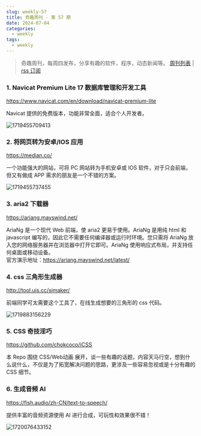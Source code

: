 ```yaml
---
slug: weekly-57
title: 奇趣周刊 - 第 57 期
date: 2024-07-04
categories:
  - weekly
tags:
  - weekly
---
```


> 奇趣周刊，每周四发布，分享有趣的软件，程序，动态新闻等。 [周刊列表](/categories/weekly/) | [rss 订阅](/categories/weekly/index.xml)  

### 1. Navicat Premium Lite 17 数据库管理和开发工具

https://www.navicat.com/en/download/navicat-premium-lite

Navicat 提供的免费版本，功能非常全面，适合个人开发者。

![1719455709413](https://imgurl.zishu.me/2024/06/1719455709413.webp)

### 2. 将网页转为安卓/IOS 应用

https://median.co/

一个功能强大的网站，可将 PC 网站转为手机安卓或 IOS 软件，对于只会前端，但又有做成 APP 需求的朋友是一个不错的方案。

![1719455737455](https://imgurl.zishu.me/2024/06/1719455737455.webp)

### 3. aria2 下载器

https://ariang.mayswind.net/

AriaNg 是一个现代 Web 前端，使 aria2 更易于使用。AriaNg 是用纯 html 和 javascript 编写的，因此它不需要任何编译器或运行时环境。您只需将 AriaNg 放入您的网络服务器并在浏览器中打开它即可。AriaNg 使用响应式布局，并支持任何桌面或移动设备。  
官方演示地址：https://ariang.mayswind.net/latest/

### 4. css 三角形生成器

http://tool.uis.cc/sjmaker/

前端同学可太需要这个工具了，在线生成想要的三角形的 css 代码。

![1719883156229](https://imgurl.zishu.me/2024/07/1719883156229.webp)

### 5. CSS 奇技淫巧

https://github.com/chokcoco/iCSS

本 Repo 围绕 CSS/Web动画 展开，谈一些有趣的话题，内容天马行空，想到什么说什么，不仅是为了拓宽解决问题的思路，更涉及一些容易忽视或是十分有趣的 CSS 细节。

### 6. 生成音频 AI

https://fish.audio/zh-CN/text-to-speech/

提供丰富的音频资源使用 AI 进行合成，可玩性和效果很不错！

![1720076433152](https://imgurl.zishu.me/2024/07/1720076433152.webp)
